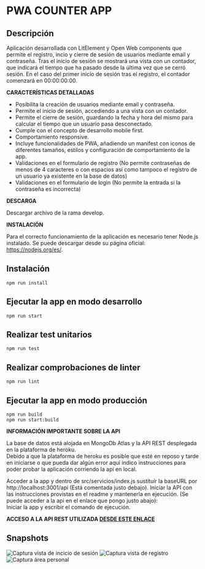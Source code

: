 # PWA COUNTER APP
 ## **Descripción**
 
 Aplicación desarrollada con LitElement y Open Web components que permite el registro, incio y cierre de sesión de usuarios mediante email y contraseña.
 Tras el inicio de sesión se mostrará una vista con un contador, que indicará el tiempo que ha pasado desde la última vez que se cerró sesión.
 En el caso del primer inicio de sesión tras el registro, el contador comenzará en 00:00:00:00.
 
 **CARACTERÍSTICAS DETALLADAS**
* Posibilita la creación de usuarios mediante email y contraseña.
* Permite el inicio de sesión, accediendo a una vista con un contador.
* Permite el cierre de sesión, guardando la fecha y hora del mismo para calcular el tiempo que un usuario pasa desconectado.
* Cumple con el concepto de desarrollo mobile first.
* Comportamiento responsive.
* Incluye funcionalidades de PWA, añadiendo un manifest con iconos de diferentes tamaños, estilos y configuración de comportamiento de la app.
* Validaciones en el formulario de registro (No permite contraseñas de menos de 4 caracteres o con espacios así como tampoco el registro de un usuario ya existente en la base de datos)
* Validaciones en el formulario de login (No permite la entrada si la contraseña es incorrecta)


**DESCARGA**

Descargar archivo de la rama develop.

**INSTALACIÓN**

Para el correcto funcionamiento de la aplicación es necesario tener Node.js instalado. Se puede descargar desde su página oficial: https://nodejs.org/es/.
</br>


## Instalación

    npm run install

## Ejecutar la app en modo desarrollo

    npm run start
    
## Realizar test unitarios

    npm run test

## Realizar comprobaciones de linter

    npm run lint


## Ejecutar la app en modo producción
    
    npm run build
    npm run start:build



**INFORMACIÓN IMPORTANTE SOBRE LA API**

La base de datos está alojada en MongoDb Atlas y la API REST desplegada en la plataforma de heroku.</br>
Debido a que la plataforma de heroku es posible que esté en reposo y tarde en iniciarse o que pueda dar algún error aquí indico instrucciones para poder probar la aplicación corriendo la api en local.</br>

Acceder a la app y dentro de src/servicios/index.js sustituír la baseURL por http://localhost:3001/api (Está comentada justo debajo).
Iniciar la API con las instrucciones provistas en el readme y mantenerla en ejecución. (Se puede acceder a la api en el enlace que pongo justo abajo): </br>
Iniciar la app y escribir el comando de ejecución.


**ACCESO A LA API REST UTILIZADA [DESDE ESTE ENLACE](https://github.com/aliparra/pwa-api )**


## **Snapshots**

![Captura vista de incicio de sesión](https://res.cloudinary.com/dv4pkbmin/image/upload/v1631871825/pwa-counter/tres_r140hi.png)
![Captura vista de registro](https://res.cloudinary.com/dv4pkbmin/image/upload/v1631871768/pwa-counter/dos_v9kskh.png)
![Captura área personal](https://res.cloudinary.com/dv4pkbmin/image/upload/v1631871626/pwa-counter/Captura_de_pantalla_de_2021-09-17_11-07-49_jo1gzf.png)

